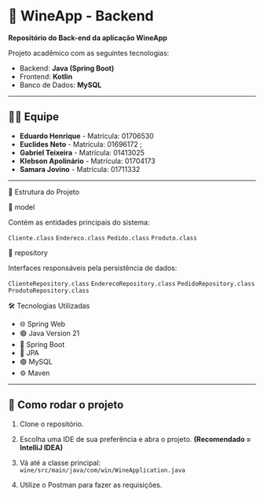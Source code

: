 # 🍷 WineApp - Backend
**Repositório do Back-end da aplicação WineApp**

Projeto acadêmico com as seguintes tecnologias:
- Backend: **Java (Spring Boot)**
- Frontend: **Kotlin**
- Banco de Dados: **MySQL**

------------------------------------------------

## 👨‍💻 Equipe

- **Eduardo Henrique** - Matrícula: 01706530  
- **Euclides Neto** - Matrícula: 01696172 ;
- **Gabriel Teixeira** - Matrícula: 01413025  
- **Klebson Apolinário** - Matrícula: 01704173  
- **Samara Jovino** - Matrícula: 01711332  

------------------------------------------------

🧩 Estrutura do Projeto

📂 model

Contém as entidades principais do sistema:

`Cliente.class`
`Endereco.class`
`Pedido.class`
`Produto.class`

📂 repository

Interfaces responsáveis pela persistência de dados:

`ClienteRepository.class`
`EnderecoRepository.class`
`PedidoRepository.class`
`ProdutoRepository.class`

🛠 Tecnologias Utilizadas
- 🌐 Spring Web
- 🟢 Java Version 21 
- 🔧 Spring Boot  
- 🔸 JPA 
- 🟣 MySQL  
- ⚙️ Maven  

------------------------------------------------

## 🚀 Como rodar o projeto

1. Clone o repositório.
2. Escolha uma IDE de sua preferência e abra o projeto. **(Recomendado = IntelliJ IDEA)**
3. Vá até a classe principal:
   `wine/src/main/java/com/win/WineApplication.java`
   
5. Utilize o Postman para fazer as requisições.


